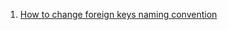 1. [How to change foreign keys naming convention](https://github.com/fluentmigrator/fluentmigrator/issues/814)
